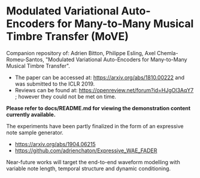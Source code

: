 # Modulated Variational Auto-Encoders for Many-to-Many Musical Timbre Transfer (MoVE)


Companion repository of: Adrien Bitton, Philippe Esling, Axel Chemla-Romeu-Santos, "Modulated Variational Auto-Encoders for Many-to-Many Musical Timbre Transfer".
+ The paper can be accessed at: https://arxiv.org/abs/1810.00222 and was submitted to the ICLR 2019.
+ Reviews can be found at: https://openreview.net/forum?id=HJgOl3AqY7 ; however they could not be met on time.

**Please refer to docs/README.md for viewing the demonstration content currently available.**

The experiments have been partly finalized in the form of an expressive note sample generator.
+ https://arxiv.org/abs/1904.06215
+ https://github.com/adrienchaton/Expressive_WAE_FADER


Near-future works will target the end-to-end waveform modelling with variable note length, temporal structure and dynamic conditioning.